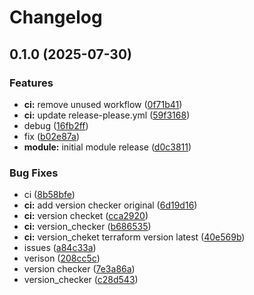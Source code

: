 # Changelog

## 0.1.0 (2025-07-30)


### Features

* **ci:** remove unused workflow ([0f71b41](https://github.com/gocloudLa/terraform-aws-wrapper-service1/commit/0f71b41d04e2325a7c2523f746b50819b2d273b5))
* **ci:** update release-please.yml ([59f3168](https://github.com/gocloudLa/terraform-aws-wrapper-service1/commit/59f316805bc744f34c44c30dbc29c7b9cf31fdf1))
* debug ([16fb2ff](https://github.com/gocloudLa/terraform-aws-wrapper-service1/commit/16fb2ff600a5bc6b7aa17b37cd68017ccc0a49ac))
* fix ([b02e87a](https://github.com/gocloudLa/terraform-aws-wrapper-service1/commit/b02e87aaf0b7d141856e06049e678770caef0634))
* **module:** initial module release ([d0c3811](https://github.com/gocloudLa/terraform-aws-wrapper-service1/commit/d0c3811be74315cf4a735ff37b7fb09c21bd040b))


### Bug Fixes

* ci ([8b58bfe](https://github.com/gocloudLa/terraform-aws-wrapper-service1/commit/8b58bfe84cfb9aecd991e2fcdd7424088357e6b9))
* **ci:** add version checker original ([6d19d16](https://github.com/gocloudLa/terraform-aws-wrapper-service1/commit/6d19d16eb3195c1d400c5a4f691ed50523d289ef))
* **ci:** version checket ([cca2920](https://github.com/gocloudLa/terraform-aws-wrapper-service1/commit/cca2920472d8d4efb22b3f7e2d9a1ea6d9822ab8))
* **ci:** version_checker ([b686535](https://github.com/gocloudLa/terraform-aws-wrapper-service1/commit/b6865355f0dc4dad0168917c225dde1967af7c7b))
* **ci:** version_cheket terraform version latest ([40e569b](https://github.com/gocloudLa/terraform-aws-wrapper-service1/commit/40e569b17509c5f45ab9727bf11af9814e3232c6))
* issues ([a84c33a](https://github.com/gocloudLa/terraform-aws-wrapper-service1/commit/a84c33a63ead14b975d6d8fefb04f67a9700619e))
* verison ([208cc5c](https://github.com/gocloudLa/terraform-aws-wrapper-service1/commit/208cc5ce6c603b1e3bcd3af0e6269e4c75486674))
* version checker ([7e3a86a](https://github.com/gocloudLa/terraform-aws-wrapper-service1/commit/7e3a86aed962d61bff60c4011ad42e3fb817b9fd))
* version_checker ([c28d543](https://github.com/gocloudLa/terraform-aws-wrapper-service1/commit/c28d54313da9f26514df39132168e56eb7fd9795))
